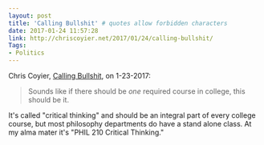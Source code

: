 ```yaml
---
layout: post
title: 'Calling Bullshit' # quotes allow forbidden characters
date: 2017-01-24 11:57:28
link: http://chriscoyier.net/2017/01/24/calling-bullshit/
Tags:
- Politics
---
```


Chris Coyier, [Calling Bullshit](http://chriscoyier.net/2017/01/24/calling-bullshit/), on 1-23-2017:

> Sounds like if there should be _one_ required course in college, this should be it.

It's called "critical thinking" and should be an integral part of every college course, but most philosophy departments do have a stand alone class. At my alma mater it's "PHIL 210 Critical Thinking."